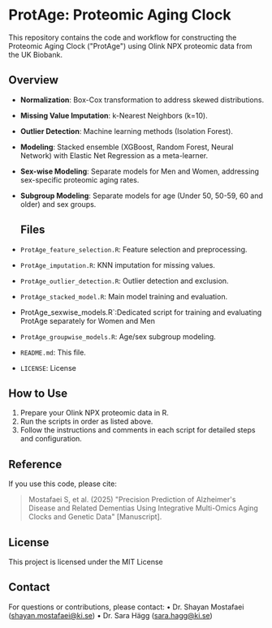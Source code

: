# ProtAge: Proteomic Aging Clock

This repository contains the code and workflow for constructing the Proteomic Aging Clock ("ProtAge") using Olink NPX proteomic data from the UK Biobank.

## Overview

- **Normalization**: Box-Cox transformation to address skewed distributions.
- **Missing Value Imputation**: k-Nearest Neighbors (k=10).
- **Outlier Detection**: Machine learning methods (Isolation Forest). 
- **Modeling**: Stacked ensemble (XGBoost, Random Forest, Neural Network) with Elastic Net Regression as a meta-learner.
- **Sex-wise Modeling**: Separate models for Men and Women, addressing sex-specific proteomic aging rates.
- **Subgroup Modeling**: Separate models for age (Under 50, 50-59, 60 and older) and sex groups.

  ## Files

- `ProtAge_feature_selection.R`: Feature selection and preprocessing.
- `ProtAge_imputation.R`: KNN imputation for missing values.
- `ProtAge_outlier_detection.R`: Outlier detection and exclusion.
- `ProtAge_stacked_model.R`: Main model training and evaluation.
-  ProtAge_sexwise_models.R`:Dedicated script for training and evaluating ProtAge separately for Women and Men
- `ProtAge_groupwise_models.R`: Age/sex subgroup modeling.
- `README.md`: This file.
- `LICENSE`: License

## How to Use

1. Prepare your Olink NPX proteomic data in R.
2. Run the scripts in order as listed above.
3. Follow the instructions and comments in each script for detailed steps and configuration.

## Reference

If you use this code, please cite:

> Mostafaei S, et al. (2025) "Precision Prediction of Alzheimer's Disease and Related Dementias Using Integrative Multi-Omics Aging Clocks and Genetic Data" [Manuscript].  

## License

This project is licensed under the MIT License

## Contact

For questions or contributions, please contact: • Dr. Shayan Mostafaei (shayan.mostafaei@ki.se) • Dr. Sara Hägg (sara.hagg@ki.se)
